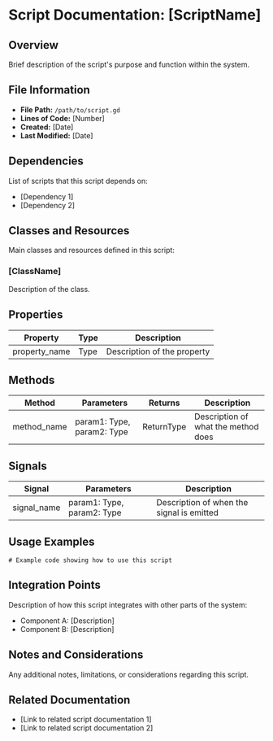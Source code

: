 # Script Documentation: [ScriptName]

## Overview
Brief description of the script's purpose and function within the system.

## File Information
- **File Path:** `/path/to/script.gd`
- **Lines of Code:** [Number]
- **Created:** [Date]
- **Last Modified:** [Date]

## Dependencies
List of scripts that this script depends on:
- [Dependency 1]
- [Dependency 2]

## Classes and Resources
Main classes and resources defined in this script:

### [ClassName]
Description of the class.

## Properties
| Property | Type | Description |
|----------|------|-------------|
| property_name | Type | Description of the property |

## Methods
| Method | Parameters | Returns | Description |
|--------|------------|---------|-------------|
| method_name | param1: Type, param2: Type | ReturnType | Description of what the method does |

## Signals
| Signal | Parameters | Description |
|--------|------------|-------------|
| signal_name | param1: Type, param2: Type | Description of when the signal is emitted |

## Usage Examples
```gdscript
# Example code showing how to use this script
```

## Integration Points
Description of how this script integrates with other parts of the system:
- Component A: [Description]
- Component B: [Description]

## Notes and Considerations
Any additional notes, limitations, or considerations regarding this script.

## Related Documentation
- [Link to related script documentation 1]
- [Link to related script documentation 2]